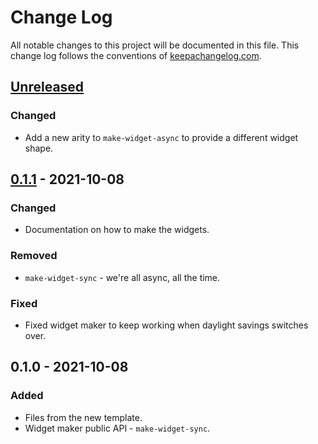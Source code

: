 # Change Log
All notable changes to this project will be documented in this file. This change log follows the conventions of [keepachangelog.com](http://keepachangelog.com/).

## [Unreleased]
### Changed
- Add a new arity to `make-widget-async` to provide a different widget shape.

## [0.1.1] - 2021-10-08
### Changed
- Documentation on how to make the widgets.

### Removed
- `make-widget-sync` - we're all async, all the time.

### Fixed
- Fixed widget maker to keep working when daylight savings switches over.

## 0.1.0 - 2021-10-08
### Added
- Files from the new template.
- Widget maker public API - `make-widget-sync`.

[Unreleased]: https://sourcehost.site/your-name/morse/compare/0.1.1...HEAD
[0.1.1]: https://sourcehost.site/your-name/morse/compare/0.1.0...0.1.1
